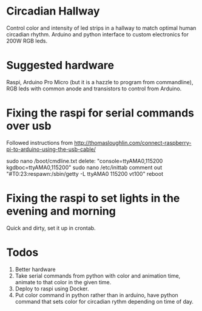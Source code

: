 # Circadian Hallway
Control color and intensity of led strips in a hallway to match optimal human circadian rhythm. Arduino and python interface to custom electronics for 200W RGB leds.

# Suggested hardware
Raspi, Arduino Pro Micro (but it is a hazzle to program from commandline), RGB leds with common anode and transistors to control from Arduino.

# Fixing the raspi for serial commands over usb
Followed instructions from http://thomasloughlin.com/connect-raspberry-pi-to-arduino-using-the-usb-cable/

sudo nano /boot/cmdline.txt 
delete: "console=ttyAMA0,115200 kgdboc=ttyAMA0,115200"
sudo nano /etc/inittab 
comment out "#T0:23:respawn:/sbin/getty -L ttyAMA0 115200 vt100"
reboot

# Fixing the raspi to set lights in the evening and morning
Quick and dirty, set it up in crontab.

# Todos
1. Better hardware
1. Take serial commands from python with color and animation time, animate to that color in the given time.
1. Deploy to raspi using Docker.
1. Put color command in python rather than in arduino, have python command that sets color for circadian rythm depending on time of day.
